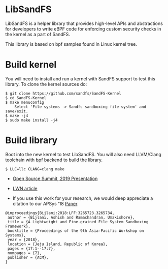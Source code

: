 # LibSandFS

LibSandFS is a helper library that provides high-level APIs and
abstractions for developers to write eBPF code for enforcing
custom security checks in the kernel as a part of SandFS.

This library is based on bpf samples found in Linux kernel tree.

# Build kernel

You will need to install and run a kernel with SandFS support
to test this library. To clone the kernel sources do:

```
$ git clone https://github.com/sandfs/SandFS-Kernel
$ cd SandFS-Kernel
$ make menuconfig
    Select 'File systems -> Sandfs sandboxing file system' and save/exit.
$ make -j4
$ sudo make install -j4
```

# Build library

Boot into the new kernel to test LibSandFS. You will also need
LLVM/Clang toolchain with bpf backend to build the library.

```
$ LLC=llc CLANG=clang make
```

* [Open Source Summit, 2019 Presentation](https://static.sched.com/hosted_files/osseu19/20/OSSEUSandFS.pdf)

* [LWN article](https://lwn.net/Articles/803890/)

* If you use this work for your research, we would deep appreciate a citation to our APSys '18 [Paper](https://dl.acm.org/citation.cfm?id=3265734)

```
@inproceedings{Bijlani:2018:LFF:3265723.3265734,
 author = {Bijlani, Ashish and Ramachandran, Umakishore},
 title = {A Lightweight and Fine-grained File System Sandboxing Framework},
 booktitle = {Proceedings of the 9th Asia-Pacific Workshop on Systems},
 year = {2018},
 location = {Jeju Island, Republic of Korea},
 pages = {17:1--17:7},
 numpages = {7},
 publisher = {ACM},
}
```

